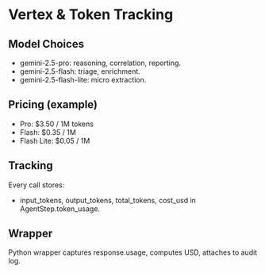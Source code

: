 # Vertex & Token Tracking

## Model Choices
- gemini-2.5-pro: reasoning, correlation, reporting.
- gemini-2.5-flash: triage, enrichment.
- gemini-2.5-flash-lite: micro extraction.

## Pricing (example)
- Pro: $3.50 / 1M tokens
- Flash: $0.35 / 1M
- Flash Lite: $0.05 / 1M

## Tracking
Every call stores:
- input_tokens, output_tokens, total_tokens, cost_usd
in AgentStep.token_usage.

## Wrapper
Python wrapper captures response.usage, computes USD, attaches to audit log.
